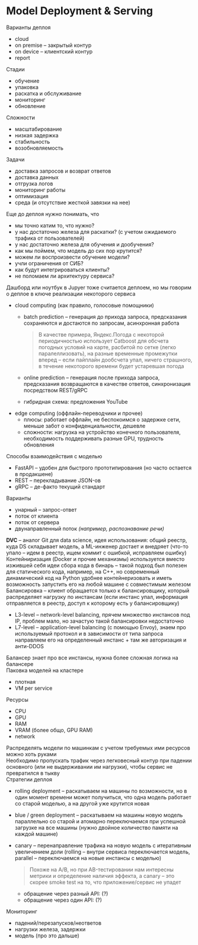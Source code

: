 # Model Deployment & Serving   
Варианты деплоя   
- cloud   
- on premise – закрытый контур   
- on device – клиентский контур   
- report   
   
Стадии   
- обучение   
- упаковка   
- раскатка и обслуживание   
- мониторинг   
- обновление   
   
Сложности   
- масштабирование   
- низкая задержка   
- стабильность   
- возобновляемость   
   
Задачи   
- доставка запросов и возврат ответов   
- доставка данных   
- отгрузка логов   
- мониторинг работы   
- оптимизация   
- среда (и отсутствие жесткой завязки на нее)   
   
Еще до деплоя нужно понимать, что   
- мы точно катим то, что нужно?   
- у нас достаточно железа для раскатки? (с учетом ожидаемого трафика от пользователей)   
- у нас достаточно железа для обучения и дообучения?   
- как мы поймем, что модель до сих пор крутится?   
- можем ли воспроизвести обучение модели?   
- учли ограничения от СИБ?   
- как будут интегрироваться клиенты?   
- не поломаем ли архитектуру сервиса?   
   
Дашборд или ноутбук в Jupyer тоже считается деплоем, но мы говорим о деплое в ключе реализации некоторого сервиса   
- cloud computing (как правило, голосовые помощники)   
    - batch prediction – генерация до прихода запроса, предсказания сохраняются и достаются по запросам, асинхронная работа   
        > В качестве примера, Яндекс.Погода с некоторой периодичностью использует Catboost для обсчета погодных условий на карте, расбитой по сетке (легко паралеллизовать), на разные временные промежутки вперед – если пайплайн дообсчета упал, ничего страшного, в течение некоторого времени будет устаревшая погода   

    - online prediction – генерация после прихода запроса, предсказания возвращаются в качестве ответов, синхронизация посредством REST/gRPC   
    - гибридная схема: предложения YouTube   
- edge computing (оффлайн-переводчики и прочее)   
    - плюсы: работает оффлайн, не беспокоимся о задержке сети, меньше забот о конфиденциальности, дешевле   
    - сложности: нагрузка на устройство конечного пользователя, необходимость поддерживать разные GPU, трудность обновления   
   
Способы взаимодействия с моделью   
- FastAPI – удобен для быстрого прототипирования (но часто остается в продакшене)   
- REST – перекладывание JSON-ов   
- gRPC – де-факто текущий стандарт   
   
Варианты   
- унарный – запрос-ответ   
- поток от клиента   
- поток от сервера   
- двунаправленный поток *(например, распознавание речи)*   
   
**DVC** – аналог Git для data science, идея использования: общий реестр, куда DS складывает модель, а ML-инженер достает и внедряет (что-то упало – идем в реестр, ищем коммит с ошибкой, исправляем ошибку)   
Контейниризация (Docker и прочие механизмы) используется вместо изжившей себя идеи сбора кода в бинарь – такой подход был полезен для статического кода, например, на C++, но современный динамический код на Python удобнее контейнеризовать и иметь возможность запустить его на любой машине с совместимым железом   
Балансировка – клиент обращается только к балансировщику, который распределяет нагрузку по инстансам (если инстанс упал, информация отправляется в реестр, доступ к которому есть у балансировщику)   
- L3-level – network-level balancing, прячем множество инстансов под IP, проблем мало, но зачастую такой балансировки недостаточно   
- L7-level – application-level balancing (с помощью Envoy), знаем про используемый протокол и в зависимости от типа запроса направляем его на определенный инстанс + там же авторизация и анти-DDOS   
   
Балансер знает про все инстансы, нужна более сложная логика на балансере   
Паковка моделей на кластере   
- плотная   
- VM per service   
   
Ресурсы   
- CPU   
- GPU   
- RAM   
- VRAM (более общо, GPU RAM)   
- network   
   
Распределять модели по машинкам с учетом требуемых ими ресурсов можно хоть руками   
Необходимо пропускать трафик через легковесный контур при падении основного (или не выдерживании им нагрузки), чтобы сервис не превратился в тыкву   
Стратегии деплоя   
- rolling deployment – раскатываем на машины по возможности, но в один момент времени может получиться, что одна модель работает со старой моделью, а на другой уже крутится новая   
- blue / green deployment – раскатываем на машины новую модель параллельно со старой и атомарно переключаемся при успешной загрузке на все машины (нужно двойное количество памяти на каждой машине)   
- canary – перенаправление трафика на новую модель с итеративным увеличением доли (rolling – внутри сервиса переключается модель, parallel – переключаемся на новые инстансы с моделью)   
    > Похоже на A/B, но при AB-тестировании нам интересны метрики и определение наличия эффекта, а canary – это скорее smoke test на то, что приложение/сервис не упадет   

    - обращение через разный API: (?)   
    - обращение через один API: (?)   
   
Мониторинг   
- падений/перезапусков/неответов   
- нагрузки железа, задержки   
- модель (про это дальше)   
